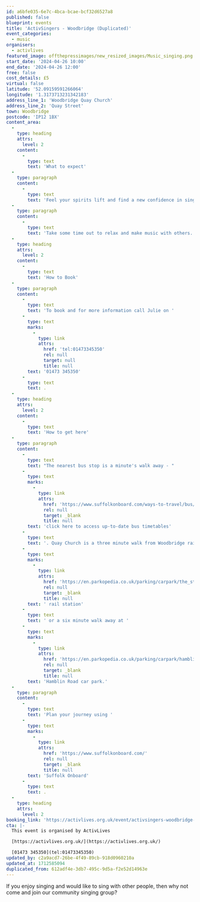 ```yaml
---
id: a6bfe035-6e7c-4bca-bcae-bcf32d6527a8
published: false
blueprint: events
title: 'ActivSingers - Woodbridge (Duplicated)'
event_categories:
  - music
organisers:
  - activlives
featured_image: offthepressimages/new_resized_images/Music_singing.png
start_date: '2024-04-26 10:00'
end_date: '2024-04-26 12:00'
free: false
cost_details: £5
virtual: false
latitude: '52.09159591266064'
longitude: '1.3173713231342183'
address_line_1: 'Woodbridge Quay Church'
address_line_2: 'Quay Street'
town: Woodbridge
postcode: 'IP12 1BX'
content_area:
  -
    type: heading
    attrs:
      level: 2
    content:
      -
        type: text
        text: 'What to expect'
  -
    type: paragraph
    content:
      -
        type: text
        text: 'Feel your spirits lift and find a new confidence in singing! Learn some new songs – Learn harmonies to songs you know Improve your breathing, your circulation AND have some fun! '
  -
    type: paragraph
    content:
      -
        type: text
        text: 'Take some time out to relax and make music with others.'
  -
    type: heading
    attrs:
      level: 2
    content:
      -
        type: text
        text: 'How to Book'
  -
    type: paragraph
    content:
      -
        type: text
        text: 'To book and for more information call Julie on '
      -
        type: text
        marks:
          -
            type: link
            attrs:
              href: 'tel:01473345350'
              rel: null
              target: null
              title: null
        text: '01473 345350'
      -
        type: text
        text: .
  -
    type: heading
    attrs:
      level: 2
    content:
      -
        type: text
        text: 'How to get here'
  -
    type: paragraph
    content:
      -
        type: text
        text: "The nearest bus stop is a minute's walk away - "
      -
        type: text
        marks:
          -
            type: link
            attrs:
              href: 'https://www.suffolkonboard.com/ways-to-travel/bus/'
              rel: null
              target: _blank
              title: null
        text: 'click here to access up-to-date bus timetables'
      -
        type: text
        text: '. Quay Church is a three minute walk from Woodbridge rail station. The nearest pay and display car parking is a two minute walk from Quay Church at the'
      -
        type: text
        marks:
          -
            type: link
            attrs:
              href: 'https://en.parkopedia.co.uk/parking/carpark/the_station/ip12/woodbridge/?arriving=202404081500&leaving=202404081700'
              rel: null
              target: _blank
              title: null
        text: ' rail station'
      -
        type: text
        text: ' or a six minute walk away at '
      -
        type: text
        marks:
          -
            type: link
            attrs:
              href: 'https://en.parkopedia.co.uk/parking/carpark/hamblin_road_1/ip12/woodbridge/?arriving=202404081500&leaving=202404081700'
              rel: null
              target: _blank
              title: null
        text: 'Hamblin Road car park.'
  -
    type: paragraph
    content:
      -
        type: text
        text: 'Plan your journey using '
      -
        type: text
        marks:
          -
            type: link
            attrs:
              href: 'https://www.suffolkonboard.com/'
              rel: null
              target: _blank
              title: null
        text: 'Suffolk Onboard'
      -
        type: text
        text: .
  -
    type: heading
    attrs:
      level: 2
booking_link: 'https://activlives.org.uk/event/activsingers-woodbridge-quay-church-3-2/2024-04-26/'
cta: |-
  This event is organised by ActivLives

  [https://activlives.org.uk/](https://activlives.org.uk/)

  [01473 345350](tel:01473345350)
updated_by: c2a9acd7-26be-4f49-89cb-918d0960210a
updated_at: 1712585094
duplicated_from: 612adf4e-3db7-495c-9d5a-f2e52d14963e
---
```

If you enjoy singing and would like to sing with other people, then why not come and join our community singing group?